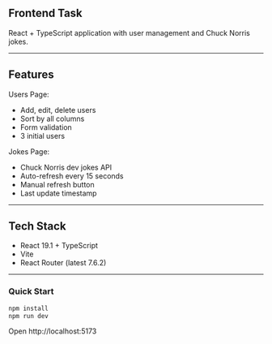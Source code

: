## Frontend Task

React + TypeScript application with user management and Chuck Norris jokes.

---

## Features

Users Page:

- Add, edit, delete users
- Sort by all columns
- Form validation
- 3 initial users

Jokes Page:

- Chuck Norris dev jokes API
- Auto-refresh every 15 seconds
- Manual refresh button
- Last update timestamp

---

## Tech Stack

- React 19.1 + TypeScript
- Vite
- React Router (latest 7.6.2)

---

### Quick Start

```bash
npm install
npm run dev
```

Open http://localhost:5173
